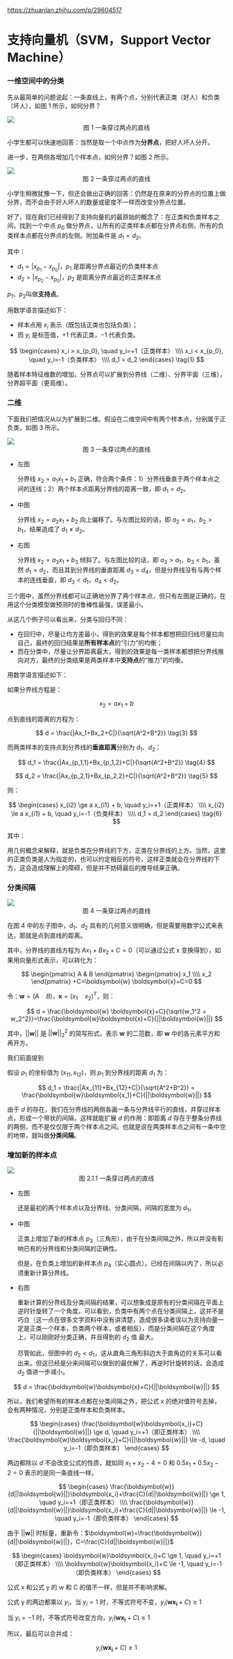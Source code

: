
https://zhuanlan.zhihu.com/p/29604517

# 支持向量机（SVM，Support Vector Machine）

### 一维空间中的分类

先从最简单的问题说起：一条直线上，有两个点，分别代表正类（好人）和负类（坏人），如图 1 所示，如何分界？

<img src="./images/1.png" />

<center>图 1 一条穿过两点的直线</center>

小学生都可以快速地回答：当然是取一个中点作为**分界点**，把好人坏人分开。

进一步，在两侧各增加几个样本点，如何分界？如图 2 所示。

<img src="./images/2.png" />

<center>图 2 一条穿过两点的直线</center>

小学生稍微犹豫一下，但还会做出正确的回答：仍然是在原来的分界点的位置上做分界，而不会由于好人坏人的数量或密度不一样而改变分界点位置。

好了，现在我们已经得到了支持向量机的最原始的概念了：在正类和负类样本之间，找到一个中点 $p_0$ 做分界点，让所有的正类样本点都在分界点右侧，所有的负类样本点都在分界点的左侧。附加条件是 $d_1 = d_2$。

其中：
- $d_1 = |x_{p_1} - x_{p_0}|$，$p_1$ 是距离分界点最近的负类样本点
- $d_2 = |x_{p_2} - x_{p_0}|$，$p_2$ 是距离分界点最近的正类样本点

$p_1、p_2$叫做**支持点**。


用数学语言描述如下：

- 样本点用 $x_i$ 表示（既包括正类也包括负类）；
- 而 $y_i$ 是标签值，$+1$ 代表正类，$-1$ 代表负类。

$$
\begin{cases}
x_i > x_{p_0}, \quad  y_i=+1（正类样本）
\\\\
x_i < x_{p_0}, \quad y_i=-1（负类样本）
\\\\
d_1 = d_2
\end{cases}
\tag{1}
$$

随着样本特征维数的增加，分界点可以扩展到分界线（二维）、分界平面（三维），分界超平面（更高维）。

### 二维

下面我们把情况从以为扩展到二维。假设在二维空间中有两个样本点，分别属于正负类，如图 3 所示。


<img src="./images/3.png" />

<center>图 3 一条穿过两点的直线</center>

- 左图

    分界线 $x_2 = a_1 x_1 + b_1$ 正确，符合两个条件：1）分界线垂直于两个样本点之间的连线；2）两个样本点距离分界线的距离一致，即 $d_1 = d_2$。

- 中图
  
    分界线 $x_2 = a_2 x_1 + b_2$ 向上偏移了。与左图比较的话，即 $a_2 = a_1，b_2 > b_1$，结果造成了 $d_1 \ne d_2$。

- 右图

   分界线 $x_2 = a_3 x_1 + b_3$ 倾斜了。与左图比较的话，即 $a_3 > a_1，b_3 < b_1$，虽然 $d_1 = d_2$，而且其到分界线的垂直距离 $d_3 = d_4$，但是分界线没有与两个样本的连线垂直，即 $d_3<d_1，d_4<d_2$。

三个图中，虽然分界线都可以正确地分界了两个样本点，但只有左图是正确的，在用这个分类模型做预测时的鲁棒性最强，误差最小。

从这几个例子可以看出来，分类与回归不同：
- 在回归中，尽量让均方差最小，得到的效果是每个样本都想把回归线尽量拉向自己，最终的回归结果是**所有样本点**的“引力”的均衡；
- 而在分类中，尽量让分界距离最大，得到的效果是每一类样本都想把分界线推向对方，最终的分类结果是两类样本中**支持点**的“推力”的均衡。


用数学语言描述如下：

如果分界线方程是：

$$
x_2 = ax_1+b \tag{2}
$$

点到直线的距离的方程为：

$$
d = \frac{|Ax_1+Bx_2+C|}{\sqrt{A^2+B^2}} \tag{3}
$$

而两类样本的支持点到分界线的**垂直距离**分别为 $d_1、d_2$：

$$
d_1 = \frac{|Ax_{p_1,1}+Bx_{p_1,2}+C|}{\sqrt{A^2+B^2}} \tag{4}
$$

$$
d_2 = \frac{|Ax_{p_2,1}+Bx_{p_2,2}+C|}{\sqrt{A^2+B^2}} \tag{5}
$$

则：

$$
\begin{cases}
x_{i2} \ge a x_{i1} + b, \quad  y_i=+1（正类样本）
\\\\
x_{i2} \le a x_{i1} + b, \quad y_i=-1（负类样本）
\\\\
d_1 = d_2
\end{cases}
\tag{6}
$$

其中：



用几何概念来解释，就是负类在分界线的下方，正类在分界线的上方。当然，这里的正类负类是人为指定的，也可以约定相反的符号，这样正类就会在分界线的下方，这会造成理解上的障碍，但是并不妨碍最后的推导结果正确。

### 分类间隔

<img src="./images/4.png" />
<center>图 4 一条穿过两点的直线</center>

在图 4 中的左子图中，$d_1、d_2$ 具有的几何意义很明确，但是需要用数学公式来表达，那就是点到直线的距离。



其中，分界线的直线方程为 $Ax_1+Bx_2+C=0$（可以通过公式 x 变换得到），如果用向量形式表示，可以转化为：

$$
\begin{pmatrix}
    A & B
\end{pmatrix}
\begin{pmatrix}
    x_1
    \\\\
    x_2
\end{pmatrix}
+C=\boldsymbol{w} \boldsymbol{x}+C=0
$$

令：$\boldsymbol{w} = (A \quad B)，\boldsymbol{x} = (x_1 \quad x_2)^T$，则：

$$
d = \frac{\boldsymbol{w} \boldsymbol{x}+C}{\sqrt{w_1^2 + w_2^2}}=\frac{\boldsymbol{w}\boldsymbol{x}+C}{||\boldsymbol{w}||}
$$

其中，$||\boldsymbol{w}||$ 是 $||\boldsymbol{w}||_2^2$ 的简写形式，表示 $\boldsymbol{w}$ 的二范数，即 $\boldsymbol{w}$ 中的各元素平方和再开方。



我们前面提到


假设 $p_1$ 的坐标值为 $(x_{11}, x_{12})$，则 $p_1$ 到分界线的距离 $d_1$ 为：

$$
d_1 = \frac{|Ax_{11}+Bx_{12}+C|}{\sqrt{A^2+B^2}} = \frac{\boldsymbol{w}\boldsymbol{x_1}+C}{||\boldsymbol{w}||}
$$





由于 $d$ 的存在，我们在分界线的两侧各画一条与分界线平行的直线，并穿过样本点，形成一个带状的间隔，这样就能扩展 $d$ 的作用：即距离 $d$ 存在于整条分界线的两侧，而不是仅仅限于两个样本点之间。也就是说在两类样本点之间有一条中空的地带，就叫做**分类间隔**。





### 增加新的样本点

<img src="./images/5.png" />

<center>图 2.1.1 一条穿过两点的直线</center>

- 左图
  
    还是最初的两个样本点以及分界线、分类间隔，间隔的宽度为 $d_1$。

- 中图
  
    正类上增加了新的样本点 $p_3$（三角形），由于在分类间隔之外，所以并没有影响已有的分界线和分类间隔的正确性。

    但是，在负类上增加的新样本点 $p_4$（实心圆点），已经在间隔以内了，所以必须重新计算分界线。

- 右图

    重新计算的分界线及分类间隔的结果，可以想象成是原有的分类间隔在平面上逆时针旋转了一个角度。可以看到，负类中有两个点在分类间隔上，这并不是巧合（这一点在很多文字资料中没有讲清楚，造成很多读者误以为支持向量一定是正类一个样本，负类两个样本，或者相反），而是分类间隔在这个角度上，可以刚刚好分类正确，并且得到的 $d_2$ 值 最大。

    尽管如此，但图中的 $d_2 < d_1$，这从直角三角形斜边大于直角边的关系可以看出来。但这已经是分来间隔可以做到的最优解了，再逆时针旋转的话，会造成 $d_2$ 值进一步减小。


$$
d = \frac{\boldsymbol{w}\boldsymbol{x}+C}{||\boldsymbol{w}||}
$$


所以，我们希望所有的样本点都在分类间隔之外，把公式 x 的绝对值符号去掉，会有两种情况，分别是正类样本和负类样本。


$$
\begin{cases}
\frac{\boldsymbol{w}\boldsymbol{x_i}+C}{||\boldsymbol{w}||} \ge d, \quad y_i=+1（即正类样本）
\\\\
\frac{\boldsymbol{w}\boldsymbol{x_i}+C}{||\boldsymbol{w}||} \le -d, \quad  y_i=-1（即负类样本）
\end{cases}
$$

两边都除以 $d$ 不会改变公式的性质，就如同 $x_1 + x_2 - 4 = 0$ 和 $0.5x_1 + 0.5x_2 - 2 = 0$ 表示的是同一条直线一样。

$$
\begin{cases}
\frac{\boldsymbol{w}}{d||\boldsymbol{w}||}\boldsymbol{x_i}+\frac{C}{d||\boldsymbol{w}||} \ge 1, \quad y_i=+1（即正类样本）
\\\\
\frac{\boldsymbol{w}}{d||\boldsymbol{w}||}\boldsymbol{x_i}+\frac{C}{d||\boldsymbol{w}||} \le -1, \quad  y_i=-1（即负类样本）
\end{cases}
$$

由于 $||\boldsymbol{w}||$ 时标量，重新令：$\boldsymbol{w}=\frac{\boldsymbol{w}}{d||\boldsymbol{w}||}，C=\frac{C}{d||\boldsymbol{w}||}$

$$
\begin{cases}
\boldsymbol{w}\boldsymbol{x_i}+C \ge 1, \quad y_i=+1（即正类样本）
\\\\
\boldsymbol{w}\boldsymbol{x_i}+C \le -1, \quad  y_i=-1（即负类样本）
\end{cases}
$$



公式 x 和公式 y 的 w 和 C 的值不一样，但是并不影响求解。

公式 y 的两边都乘以 $y_i$，当 $y_i=1$ 时，不等式符号不变，$y_i(\boldsymbol{w}\boldsymbol{x_i}+C) \ge 1$

当 $y_i=-1$ 时，不等式符号改变方向，$y_i(\boldsymbol{w}\boldsymbol{x_i}+C) \ge 1$

所以，最后可以合并成：

$$
y_i(\boldsymbol{w}\boldsymbol{x_i}+C) \ge 1
$$

